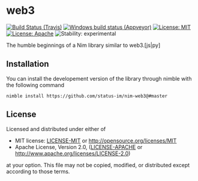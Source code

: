 # web3

[![Build Status (Travis)](https://img.shields.io/travis/status-im/nim-web3/master.svg?label=Linux%20/%20macOS "Linux/macOS build status (Travis)")](https://travis-ci.org/status-im/nim-web3)
[![Windows build status (Appveyor)](https://img.shields.io/appveyor/ci/nimbus/nim-web3/master.svg?label=Windows "Windows build status (Appveyor)")](https://ci.appveyor.com/project/nimbus/nim-web3)
[![License: MIT](https://img.shields.io/badge/License-MIT-blue.svg)](https://opensource.org/licenses/MIT)
[![License: Apache](https://img.shields.io/badge/License-Apache%202.0-blue.svg)](https://opensource.org/licenses/Apache-2.0)
![Stability: experimental](https://img.shields.io/badge/stability-experimental-orange.svg)

The humble beginnings of a Nim library similar to web3.[js|py]

## Installation

You can install the developement version of the library through nimble with the following command
```
nimble install https://github.com/status-im/nim-web3@#master
```

## License

Licensed and distributed under either of

* MIT license: [LICENSE-MIT](LICENSE-MIT) or http://opensource.org/licenses/MIT
* Apache License, Version 2.0, ([LICENSE-APACHE](LICENSE-APACHE) or http://www.apache.org/licenses/LICENSE-2.0)

at your option. This file may not be copied, modified, or distributed except according to those terms.


